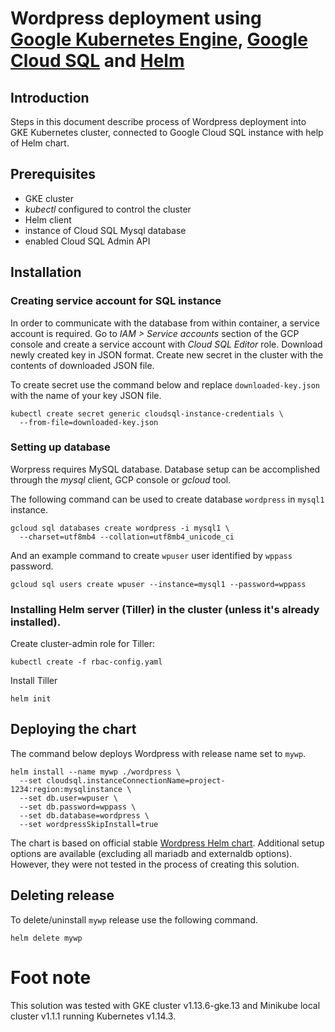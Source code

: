 # Wordpress deployment using [Google Kubernetes Engine](https://cloud.google.com/kubernetes-engine), [Google Cloud SQL](https://cloud.google.com/sql) and [Helm](https://helm.sh)

## Introduction

Steps in this document describe process of Wordpress deployment into GKE Kubernetes cluster, connected to Google Cloud SQL instance with help of Helm chart.

## Prerequisites

- GKE cluster
- _kubectl_ configured to control the cluster
- Helm client
- instance of Cloud SQL Mysql database
- enabled Cloud SQL Admin API

## Installation

### Creating service account for SQL instance

In order to communicate with the database from within container, a service account is required.
Go to _IAM > Service accounts_ section of the GCP console and create a service account with _Cloud SQL Editor_ role. Download newly created key in JSON format. Create new secret in the cluster with the contents of downloaded JSON file.

To create secret use the command below and replace `downloaded-key.json` with the name of your key JSON file.

```console
kubectl create secret generic cloudsql-instance-credentials \
  --from-file=downloaded-key.json
```

### Setting up database

Worpress requires MySQL database.
Database setup can be accomplished through the _mysql_ client, GCP console or _gcloud_ tool.

The following command can be used to create database `wordpress` in `mysql1` instance.

```console
gcloud sql databases create wordpress -i mysql1 \
  --charset=utf8mb4 --collation=utf8mb4_unicode_ci
```

And an example command to create `wpuser` user identified by `wppass` password.

```console
gcloud sql users create wpuser --instance=mysql1 --password=wppass
```

### Installing Helm server (Tiller) in the cluster (unless it's already installed).

Create cluster-admin role for Tiller:

```console
kubectl create -f rbac-config.yaml
```

Install Tiller

```console
helm init
```

## Deploying the chart

The command below deploys Wordpress with release name set to `mywp`.

```console
helm install --name mywp ./wordpress \
  --set cloudsql.instanceConnectionName=project-1234:region:mysqlinstance \
  --set db.user=wpuser \
  --set db.password=wppass \
  --set db.database=wordpress \
  --set wordpressSkipInstall=true
```

The chart is based on official stable [Wordpress Helm chart](https://github.com/pmigut/charts/tree/master/stable/wordpress). Additional setup options are available (excluding all mariadb and externaldb options). However, they were not tested in the process of creating this solution.

## Deleting release

To delete/uninstall `mywp` release use the following command.

```console
helm delete mywp
```

# Foot note
This solution was tested with GKE cluster v1.13.6-gke.13 and Minikube local cluster v1.1.1 running Kubernetes v1.14.3.